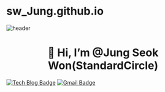 # sw_Jung.github.io

![header](https://capsule-render.vercel.app/api?type=soft&color=FFA883&height=300&section=header&text=StandardCircle&fontSize=90&animation=fadeIn)

<div align=center><h1>👋 Hi, I’m @Jung Seok Won(StandardCircle) </h1></div>


[![Tech Blog Badge](http://img.shields.io/badge/-StandardCircle-black?style=flat-square&logo=github&link=https://github.com/StandardCircle/)](https://github.com/StandardCircle/)
[![Gmail Badge](https://img.shields.io/badge/mae01181@gmail.com-d14836?style=flat-square&logo=Gmail&logoColor=white&link=mailto:mae01181@gmail.com)](mailto:mae01181@gmail.com)

